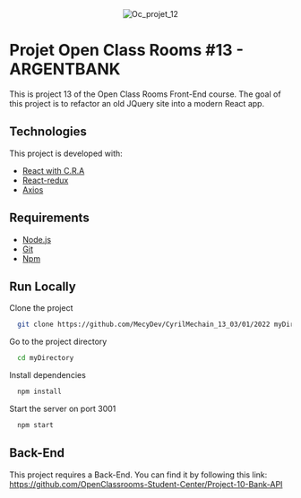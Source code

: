 <div align="center" id="top"> 
  <img src="https://user-images.githubusercontent.com/29403923/153619948-3ae8fe34-1e40-491a-990b-fcd179372309.png" alt="Oc_projet_12" />
</div>

# Projet Open Class Rooms #13 - ARGENTBANK

This is project 13 of the Open Class Rooms Front-End course. The goal of this project is to refactor an old JQuery site into a modern React app.

## Technologies

This project is developed with:

- [React with C.R.A](https://pt-br.reactjs.org/)
- [React-redux](https://react-redux.js.org/)
- [Axios](https://axios-http.com/)

## Requirements

- [Node.js](https://nodejs.org/en/)
- [Git](https://git-scm.com/)
- [Npm](https://www.npmjs.com/)

## Run Locally

Clone the project

```bash
  git clone https://github.com/MecyDev/CyrilMechain_13_03/01/2022 myDirectory
```

Go to the project directory

```bash
  cd myDirectory
```

Install dependencies

```bash
  npm install
```

Start the server on port 3001

```bash
  npm start
```

## Back-End

This project requires a Back-End. You can find it by following this link: https://github.com/OpenClassrooms-Student-Center/Project-10-Bank-API
